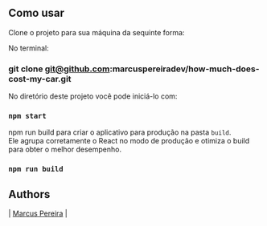 
## Como usar

Clone o projeto para sua máquina da sequinte forma:

No terminal: 
### git clone git@github.com:marcuspereiradev/how-much-does-cost-my-car.git

No diretório deste projeto você pode iniciá-lo com:

### `npm start`

npm run build para criar o aplicativo para produção na pasta `build`. <br>
Ele agrupa corretamente o React no modo de produção e otimiza o build para obter o melhor desempenho.

### `npm run build`

## Authors

|  [Marcus Pereira](https://github.com/marcuspereiradev)   |
